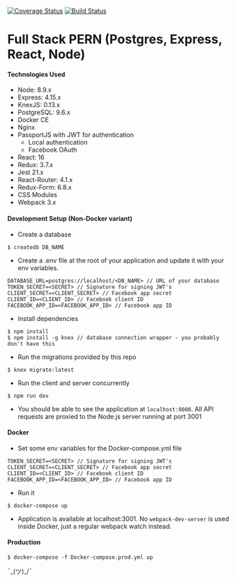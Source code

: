 [![Coverage Status](https://coveralls.io/repos/github/raunofreiberg/APPDOCKER/badge.svg?branch=master)](https://coveralls.io/github/raunofreiberg/APPDOCKER?branch=master)
[![Build Status](https://travis-ci.org/raunofreiberg/APPDOCKER.svg?branch=master)](https://travis-ci.org/raunofreiberg/APPDOCKER)

# Full Stack PERN (Postgres, Express, React, Node)

#### Technologies Used

- Node: 8.9.x
- Express: 4.15.x
- KnexJS: 0.13.x
- PostgreSQL: 9.6.x
- Docker CE
- Nginx
- PassportJS with JWT for authentication
  - Local authentication
  - Facebook OAuth
- React: 16
- Redux: 3.7.x
- Jest 21.x
- React-Router: 4.1.x
- Redux-Form: 6.8.x
- CSS Modules
- Webpack 3.x


#### Development Setup (Non-Docker variant)

* Create a database

```
$ createdb DB_NAME
```

* Create a .env file at the root of your application and update it with your env variables.

```
DATABASE_URL=postgres://localhost/<DB_NAME> // URL of your database
TOKEN_SECRET=<SECRET> // Signature for signing JWT's
CLIENT_SECRET=<CLIENT_SECRET> // Facebook app secret
CLIENT_ID=<CLIENT_ID> // Facebook client ID
FACEBOOK_APP_ID=<FACEBOOK_APP_ID> // Facebook app ID
```

* Install dependencies

```
$ npm install
$ npm install -g knex // database connection wrapper - you probably don't have this
```

* Run the migrations provided by this repo

```
$ knex migrate:latest
```

* Run the client and server concurrently

```
$ npm run dev
```

* You should be able to see the application at `localhost:8080`. All API requests are proxied to the Node.js server running at port 3001


#### Docker

* Set some env variables for the Docker-compose.yml file

```
TOKEN_SECRET=<SECRET> // Signature for signing JWT's
CLIENT_SECRET=<CLIENT_SECRET> // Facebook app secret
CLIENT_ID=<CLIENT_ID> // Facebook client ID
FACEBOOK_APP_ID=<FACEBOOK_APP_ID> // Facebook app ID
```

* Run it

```
$ docker-compose up
```

* Application is available at localhost:3001. No `webpack-dev-server` is used inside Docker, just a regular webpack watch instead.

#### Production

```
$ docker-compose -f Docker-compose.prod.yml up
```

¯\_(ツ)_/¯